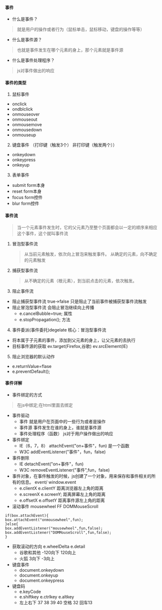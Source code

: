 #### 事件
* 什么是事件？
> 就是用户的操作或者行为（鼠标单击，鼠标移动，键盘的操作等等）
* 什么是事件源？
> 也就是事件发生在哪个元素的身上，那个元素就是事件源
* 什么是事件处理程序？
> js对事件做出的响应
#### 事件的类型
1. 鼠标事件
 * onclick
 * ondblclick
 * onmouseover
 * onmouseout
 * onmousemove
 * onmousedown
 * onmouseup    
2. 键盘事件 （打印键（触发3个） 非打印键（触发两个））
 * onkeydown
 * onkeypress
 * onkeyup
3. 表单事件
 * submit  form本身
 * reset   form本身
 * focus   form控件
 * blur    form控件

#### 事件流
> 当一个元素事件发生时，它的父元素乃至整个页面都会以一定的顺序来相应这个事件，这个就叫事件流
1. 冒泡型事件流
    >从当前元素触发，依次向上冒泡来触发事件。
 从确定的元素，向不确定的元素触发 
2. 捕获型事件流
    > 从不确定的元素（根元素），到当前点击的元素，依次触发。
3. 阻止事件流
 * 阻止捕获型事件流 true->false 只是阻止了当前事件被捕获型事件流触发
 * 阻止冒泡型事件流 会阻止冒泡继续向上传播 
     * e.cancelBubble=true; 属性
     * e.stopPropagation(); 方法
4. 事件委派(事件委托)degelate  核心：冒泡型事件流

 * 将本属于子元素的事件，添加到父元素的身上，让父元素的去执行
 * 目标事件源的获取 ev.target(Firefox,谷歌)  ev.srcElement(IE)
5. 阻止浏览器的默认动作
 * e.returnValue=flase
 * e.preventDefault();

#### 事件详解
* 事件绑定的方式
> 在js中绑定;在html里面去绑定
* 事件驱动
    * 事件 就是用户在页面中的一些行为或者是操作
    * 事件源 事件发生在谁的身上，谁就是事件源
    * 事件处理程序（函数） js对于用户操作做出的响应
* 事件绑定
    * IE（6，7，8） attachEvent("on+事件"，fun) 是一个函数
    * W3C addEventListener("事件"，fun，false)
* 事件删除
    * IE detachEvent("on+事件"，fun)
    * W3C removeEventListener("事件",fun，false)
* 事件对象，在事件触发的时候，js创建了一个对象，用来保存和事件相关的所有的信息。 event/ window.event
    * e.clientX  e.clientY  距离浏览器左上角的距离
    * e.screenX  e.screenY; 距离屏幕左上角的距离
    * e.offsetX  e.offsetY  距离事件源左上角的距离
* 滚动事件 mousewheel FF DOMMouseScroll
```
if(box.attachEvent){
box.attachEvent("onmousewheel",fun);
}else{
box.addEventListener("mousewheel",fun,false);
box.addEventListener("DOMMouseScroll",fun,false);
}
```
* 获取滚动的方向 e.wheelDelta   e.detail
    * 谷歌和其他 -120向下 120向上
    * 火狐 3向下 -3向上
* 键盘事件
    * document.onkeydown
    * document.onkeyup
    * document.onkeypress
* 键盘码
    * e.keyCode
    * e.shiftkey  e.ctrlkey  e.altkey 
    * 左上右下 37 38 39 40 空格 32 回车13